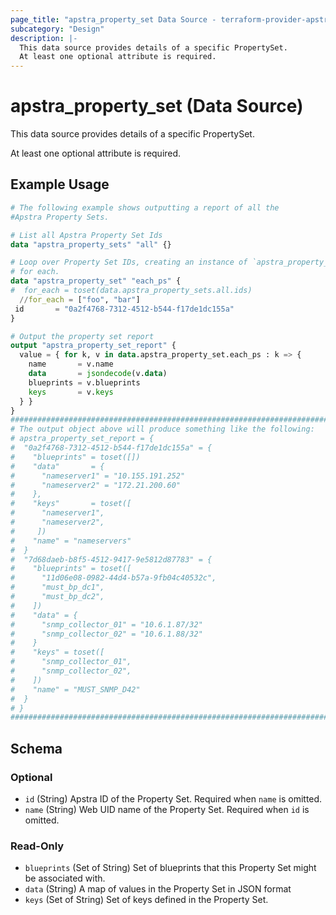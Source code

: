 ```yaml
---
page_title: "apstra_property_set Data Source - terraform-provider-apstra"
subcategory: "Design"
description: |-
  This data source provides details of a specific PropertySet.
  At least one optional attribute is required.
---
```


# apstra_property_set (Data Source)

This data source provides details of a specific PropertySet.

At least one optional attribute is required.


## Example Usage

```terraform
# The following example shows outputting a report of all the
#Apstra Property Sets.

# List all Apstra Property Set Ids
data "apstra_property_sets" "all" {}

# Loop over Property Set IDs, creating an instance of `apstra_property_set`
# for each.
data "apstra_property_set" "each_ps" {
#  for_each = toset(data.apstra_property_sets.all.ids)
  //for_each = ["foo", "bar"]
 id       = "0a2f4768-7312-4512-b544-f17de1dc155a"
}

# Output the property set report
output "apstra_property_set_report" {
  value = { for k, v in data.apstra_property_set.each_ps : k => {
    name       = v.name
    data       = jsondecode(v.data)
    blueprints = v.blueprints
    keys       = v.keys
  } }
}
############################################################################
# The output object above will produce something like the following:
# apstra_property_set_report = {
#  "0a2f4768-7312-4512-b544-f17de1dc155a" = {
#    "blueprints" = toset([])
#    "data"       = {
#      "nameserver1" = "10.155.191.252"
#      "nameserver2" = "172.21.200.60"
#    },
#    "keys"       = toset([
#      "nameserver1",
#      "nameserver2",
#     ])
#    "name" = "nameservers"
#  }
#  "7d68daeb-b8f5-4512-9417-9e5812d87783" = {
#    "blueprints" = toset([
#      "11d06e08-0982-44d4-b57a-9fb04c40532c",
#      "must_bp_dc1",
#      "must_bp_dc2",
#    ])
#    "data" = {
#      "snmp_collector_01" = "10.6.1.87/32"
#      "snmp_collector_02" = "10.6.1.88/32"
#    }
#    "keys" = toset([
#      "snmp_collector_01",
#      "snmp_collector_02",
#    ])
#    "name" = "MUST_SNMP_D42"
#  }
# }
############################################################################
```

<!-- schema generated by tfplugindocs -->
## Schema

### Optional

- `id` (String) Apstra ID of the Property Set. Required when `name` is omitted.
- `name` (String) Web UID name of the Property Set. Required when `id` is omitted.

### Read-Only

- `blueprints` (Set of String) Set of blueprints that this Property Set might be associated with.
- `data` (String) A map of values in the Property Set in JSON format
- `keys` (Set of String) Set of keys defined in the Property Set.
